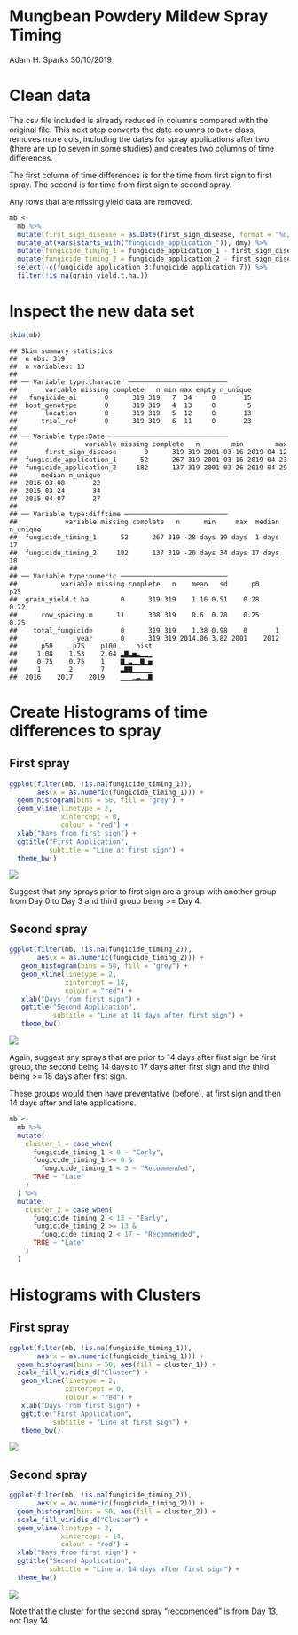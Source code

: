 Mungbean Powdery Mildew Spray Timing
================
Adam H. Sparks
30/10/2019

# Clean data

The csv file included is already reduced in columns compared with the
original file. This next step converts the date columns to `Date` class,
removes more cols, including the dates for spray applications after two
(there are up to seven in some studies) and creates two columns of time
differences.

The first column of time differences is for the time from first sign to
first spray. The second is for time from first sign to second spray.

Any rows that are missing yield data are removed.

``` r
mb <-
  mb %>%
  mutate(first_sign_disease = as.Date(first_sign_disease, format = "%d/%m/%Y")) %>%
  mutate_at(vars(starts_with("fungicide_application_")), dmy) %>%
  mutate(fungicide_timing_1 = fungicide_application_1 - first_sign_disease) %>%
  mutate(fungicide_timing_2 = fungicide_application_2 - first_sign_disease) %>%
  select(-c(fungicide_application_3:fungicide_application_7)) %>%
  filter(!is.na(grain_yield.t.ha.))
```

# Inspect the new data set

``` r
skim(mb)
```

    ## Skim summary statistics
    ##  n obs: 319 
    ##  n variables: 13 
    ## 
    ## ── Variable type:character ─────────────────────────
    ##       variable missing complete   n min max empty n_unique
    ##   fungicide_ai       0      319 319   7  34     0       15
    ##  host_genotype       0      319 319   4  13     0        5
    ##       location       0      319 319   5  12     0       13
    ##      trial_ref       0      319 319   6  11     0       23
    ## 
    ## ── Variable type:Date ──────────────────────────────
    ##                 variable missing complete   n        min        max
    ##       first_sign_disease       0      319 319 2001-03-16 2019-04-12
    ##  fungicide_application_1      52      267 319 2001-03-16 2019-04-23
    ##  fungicide_application_2     182      137 319 2001-03-26 2019-04-29
    ##      median n_unique
    ##  2016-03-08       22
    ##  2015-03-24       34
    ##  2015-04-07       27
    ## 
    ## ── Variable type:difftime ──────────────────────────
    ##            variable missing complete   n      min     max  median n_unique
    ##  fungicide_timing_1      52      267 319 -28 days 19 days  1 days       17
    ##  fungicide_timing_2     182      137 319 -20 days 34 days 17 days       18
    ## 
    ## ── Variable type:numeric ───────────────────────────
    ##           variable missing complete   n    mean   sd      p0     p25
    ##  grain_yield.t.ha.       0      319 319    1.16 0.51    0.28    0.72
    ##      row_spacing.m      11      308 319    0.6  0.28    0.25    0.25
    ##    total_fungicide       0      319 319    1.38 0.98    0       1   
    ##               year       0      319 319 2014.06 3.82 2001    2012   
    ##      p50     p75    p100     hist
    ##     1.08    1.53    2.64 ▃▇▃▅▃▂▂▁
    ##     0.75    0.75    1    ▇▁▃▁▁▇▁▅
    ##     1       2       7    ▃▇▇▁▁▁▁▁
    ##  2016    2017    2019    ▁▁▁▂▃▂▂▇

# Create Histograms of time differences to spray

## First spray

``` r
ggplot(filter(mb, !is.na(fungicide_timing_1)),
       aes(x = as.numeric(fungicide_timing_1))) +
  geom_histogram(bins = 50, fill = "grey") +
  geom_vline(linetype = 2,
             xintercept = 0,
             colour = "red") +
  xlab("Days from first sign") +
  ggtitle("First Application",
          subtitle = "Line at first sign") +
  theme_bw()
```

![](MB_PM_data_files/figure-gfm/first-spray-hist-1.png)<!-- -->

Suggest that any sprays prior to first sign are a group with another
group from Day 0 to Day 3 and third group being \>= Day 4.

## Second spray

``` r
ggplot(filter(mb, !is.na(fungicide_timing_2)),
       aes(x = as.numeric(fungicide_timing_2))) +
   geom_histogram(bins = 50, fill = "grey") +
   geom_vline(linetype = 2,
              xintercept = 14,
              colour = "red") +
   xlab("Days from first sign") +
   ggtitle("Second Application",
           subtitle = "Line at 14 days after first sign") +
   theme_bw()
```

![](MB_PM_data_files/figure-gfm/second-spray-hist-1.png)<!-- -->

Again, suggest any sprays that are prior to 14 days after first sign be
first group, the second being 14 days to 17 days after first sign and
the third being \>= 18 days after first sign.

These groups would then have preventative (before), at first sign and
then 14 days after and late applications.

``` r
mb <-
  mb %>%
  mutate(
    cluster_1 = case_when(
      fungicide_timing_1 < 0 ~ "Early",
      fungicide_timing_1 >= 0 &
        fungicide_timing_1 < 3 ~ "Recommended",
      TRUE ~ "Late"
    )
  ) %>%
  mutate(
    cluster_2 = case_when(
      fungicide_timing_2 < 13 ~ "Early",
      fungicide_timing_2 >= 13 &
        fungicide_timing_2 < 17 ~ "Recommended",
      TRUE ~ "Late"
    )
  )
```

# Histograms with Clusters

## First spray

``` r
ggplot(filter(mb, !is.na(fungicide_timing_1)),
       aes(x = as.numeric(fungicide_timing_1))) +
  geom_histogram(bins = 50, aes(fill = cluster_1)) +
  scale_fill_viridis_d("Cluster") +
   geom_vline(linetype = 2,
              xintercept = 0,
              colour = "red") +
   xlab("Days from first sign") +
   ggtitle("First Application",
           subtitle = "Line at first sign") +
   theme_bw()
```

![](MB_PM_data_files/figure-gfm/hist-clust1-1.png)<!-- -->

## Second spray

``` r
ggplot(filter(mb, !is.na(fungicide_timing_2)),
       aes(x = as.numeric(fungicide_timing_2))) +
  geom_histogram(bins = 50, aes(fill = cluster_2)) +
  scale_fill_viridis_d("Cluster") +
  geom_vline(linetype = 2,
             xintercept = 14,
             colour = "red") +
  xlab("Days from first sign") +
  ggtitle("Second Application",
          subtitle = "Line at 14 days after first sign") +
  theme_bw()
```

![](MB_PM_data_files/figure-gfm/hist-clust2-1.png)<!-- -->

Note that the cluster for the second spray “reccomended” is from Day 13,
not Day 14.
